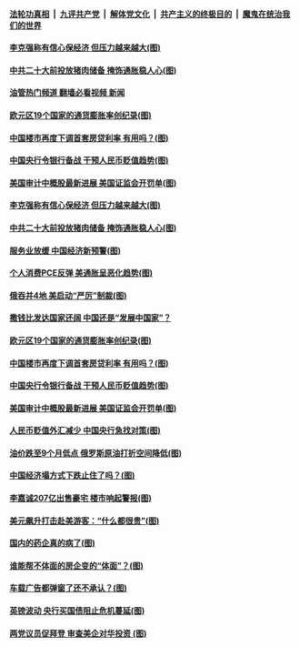 ####  [法轮功真相](../../../../basic/blob/master/README.md?t=10021901) &nbsp;|&nbsp; [九评共产党](../../../../9ping.md/blob/master/README.md?t=10021901) &nbsp;|&nbsp; [解体党文化](../../../../jtdwh.md/blob/master/README.md?t=10021901)  &nbsp;|&nbsp; [共产主义的终极目的](../../../../gczydzjmd.md/blob/master/README.md?t=10021901) &nbsp;|&nbsp; [魔鬼在统治我们的世界](../../../../mgztzwmdsj.md/blob/master/README.md?t=10021901) 

#### [李克强称有信心保经济 但压力越来越大(图)](../pages/p5/1018083.md?t=10021901) 

#### [中共二十大前投放猪肉储备 掩饰通胀稳人心(图)](../pages/p5/1018071.md?t=10021901) 

#### [油管热门频道 翻墙必看视频 新闻](http://209.250.226.216:81/youtube.html?10021901)

#### [欧元区19个国家的通货膨胀率创纪录(图)](../pages/p5/1018066.md?t=10021901) 

#### [中国楼市再度下调首套房贷利率 有用吗？(图)](../pages/p5/1018022.md?t=10021901) 

#### [中国央行令银行备战 干预人民币贬值趋势(图)](../pages/p5/1017982.md?t=10021901) 

#### [美国审计中概股最新进展 美国证监会开罚单(图)](../pages/p5/1018003.md?t=10021901) 

#### [李克强称有信心保经济 但压力越来越大(图)](../pages/p5/1018083.md?t=10021901) 

#### [中共二十大前投放猪肉储备 掩饰通胀稳人心(图)](../pages/p5/1018071.md?t=10021901) 

#### [服务业放缓 中国经济新预警(图)](../pages/p5/1018101.md?t=10021901) 

#### [个人消费PCE反弹 美通胀呈恶化趋势(图)](../pages/p5/1018100.md?t=10021901) 

#### [俄吞并4地 美启动“严厉”制裁(图)](../pages/p5/1018099.md?t=10021901) 

#### [撒钱比发达国家还阔 中国还是“发展中国家”？](../pages/p5/1018073.md?t=10021901) 

#### [欧元区19个国家的通货膨胀率创纪录(图)](../pages/p5/1018066.md?t=10021901) 

#### [中国楼市再度下调首套房贷利率 有用吗？(图)](../pages/p5/1018022.md?t=10021901) 

#### [中国央行令银行备战 干预人民币贬值趋势(图)](../pages/p5/1017982.md?t=10021901) 

#### [美国审计中概股最新进展 美国证监会开罚单(图)](../pages/p5/1018003.md?t=10021901) 

#### [人民币贬值外汇减少 中国央行急找对策(图)](../pages/p5/1018020.md?t=10021901) 

#### [油价跌至9个月低点 俄罗斯原油打折空间降低(图)](../pages/p5/1018019.md?t=10021901) 

#### [中国经济塌方式下跌止住了吗？(图)](../pages/p5/1017995.md?t=10021901) 

#### [李嘉诚207亿出售豪宅 楼市响起警报(图)](../pages/p5/1017975.md?t=10021901) 

#### [美元飙升打击赴美游客：“什么都很贵”(图)](../pages/p5/1017918.md?t=10021901) 

#### [国内的药企真的病了(图)](../pages/p5/1017936.md?t=10021901) 

#### [谁能帮不体面的房企变的“体面”？(图)](../pages/p5/1017933.md?t=10021901) 

#### [车载广告都弹窗了还不承认？(图)](../pages/p5/1017929.md?t=10021901) 

#### [英镑波动 央行买国债阻止危机蔓延(图)](../pages/p5/1017922.md?t=10021901) 

#### [两党议员促拜登 审查美企对华投资 (图)](../pages/p5/1017921.md?t=10021901) 

<img src='http://gfw-breaker.win/goodnews/indexes/p5.md' width='0px' height='0px'/>
